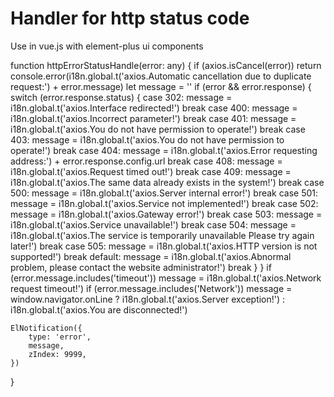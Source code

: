 # Handler for http status code

Use in vue.js with element-plus ui components

function httpErrorStatusHandle(error: any) {
    if (axios.isCancel(error)) return console.error(i18n.global.t('axios.Automatic cancellation due to duplicate request:') + error.message)
    let message = ''
    if (error && error.response) {
        switch (error.response.status) {
            case 302:
                message = i18n.global.t('axios.Interface redirected!')
                break
            case 400:
                message = i18n.global.t('axios.Incorrect parameter!')
                break
            case 401:
                message = i18n.global.t('axios.You do not have permission to operate!')
                break
            case 403:
                message = i18n.global.t('axios.You do not have permission to operate!')
                break
            case 404:
                message = i18n.global.t('axios.Error requesting address:') + error.response.config.url
                break
            case 408:
                message = i18n.global.t('axios.Request timed out!')
                break
            case 409:
                message = i18n.global.t('axios.The same data already exists in the system!')
                break
            case 500:
                message = i18n.global.t('axios.Server internal error!')
                break
            case 501:
                message = i18n.global.t('axios.Service not implemented!')
                break
            case 502:
                message = i18n.global.t('axios.Gateway error!')
                break
            case 503:
                message = i18n.global.t('axios.Service unavailable!')
                break
            case 504:
                message = i18n.global.t('axios.The service is temporarily unavailable Please try again later!')
                break
            case 505:
                message = i18n.global.t('axios.HTTP version is not supported!')
                break
            default:
                message = i18n.global.t('axios.Abnormal problem, please contact the website administrator!')
                break
        }
    }
    if (error.message.includes('timeout')) message = i18n.global.t('axios.Network request timeout!')
    if (error.message.includes('Network'))
        message = window.navigator.onLine ? i18n.global.t('axios.Server exception!') : i18n.global.t('axios.You are disconnected!')

    ElNotification({
        type: 'error',
        message,
        zIndex: 9999,
    })
}
